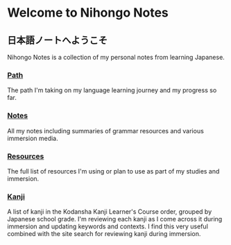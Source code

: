 # Welcome to Nihongo Notes

## 日本語ノートへようこそ

Nihongo Notes is a collection of my personal notes from learning Japanese.  

### [Path](/path/)

The path I'm taking on my language learning journey and my progress so far.

### [Notes](/notes/grammar/)

All my notes including summaries of grammar resources and various immersion media.

### [Resources](/resources/)

The full list of resources I'm using or plan to use as part of my studies and immersion.

### [Kanji](/kanji/grade1/)

A list of kanji in the Kodansha Kanji Learner's Course order, grouped by Japanese school grade. I'm reviewing each kanji as I come across it during immersion and updating keywords and contexts. I find this very useful combined with the site search for reviewing kanji during immersion.